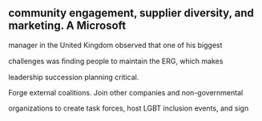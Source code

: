 ## community engagement, supplier diversity, and marketing. A Microsoft

manager in the United Kingdom observed that one of his biggest

challenges was ﬁnding people to maintain the ERG, which makes

leadership succession planning critical.

Forge external coalitions. Join other companies and non-governmental

organizations to create task forces, host LGBT inclusion events, and sign